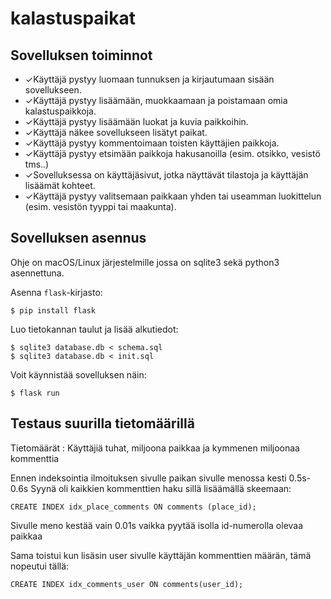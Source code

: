# kalastuspaikat

## Sovelluksen toiminnot

* ✓Käyttäjä pystyy luomaan tunnuksen ja kirjautumaan sisään sovellukseen.
* ✓Käyttäjä pystyy lisäämään, muokkaamaan ja poistamaan omia kalastuspaikkoja.
* ✓Käyttäjä pystyy lisäämään luokat ja kuvia paikkoihin.
* ✓Käyttäjä näkee sovellukseen lisätyt paikat.
* ✓Käyttäjä pystyy kommentoimaan toisten käyttäjien paikkoja.
* ✓Käyttäjä pystyy etsimään paikkoja hakusanoilla (esim. otsikko, vesistö tms..)
* ✓Sovelluksessa on käyttäjäsivut, jotka näyttävät tilastoja ja käyttäjän lisäämät kohteet.
* ✓Käyttäjä pystyy valitsemaan paikkaan yhden tai useamman luokittelun (esim. vesistön tyyppi tai maakunta).

## Sovelluksen asennus

Ohje on macOS/Linux järjestelmille jossa on sqlite3 sekä python3 asennettuna.

Asenna `flask`-kirjasto:

```
$ pip install flask
```

Luo tietokannan taulut ja lisää alkutiedot:

```
$ sqlite3 database.db < schema.sql
$ sqlite3 database.db < init.sql
```

Voit käynnistää sovelluksen näin:

```
$ flask run
```

## Testaus suurilla tietomäärillä

Tietomäärät : Käyttäjiä tuhat, miljoona paikkaa ja kymmenen miljoonaa kommenttia

Ennen indeksointia ilmoituksen sivulle paikan sivulle menossa kesti 0.5s-0.6s
Syynä oli kaikkien kommenttien haku sillä lisäämällä skeemaan:
```
CREATE INDEX idx_place_comments ON comments (place_id);
```
Sivulle meno kestää vain 0.01s vaikka pyytää isolla id-numerolla olevaa paikkaa

Sama toistui kun lisäsin user sivulle käyttäjän kommenttien määrän, tämä nopeutui tällä:

```
CREATE INDEX idx_comments_user ON comments(user_id);
```